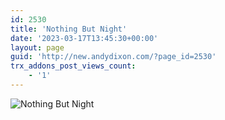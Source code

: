 ```yaml
---
id: 2530
title: 'Nothing But Night'
date: '2023-03-17T13:45:30+00:00'
layout: page
guid: 'http://new.andydixon.com/?page_id=2530'
trx_addons_post_views_count:
    - '1'
---
```


![Nothing But Night](https://i0.wp.com/assets.g8x2.ldn.idrivee2-23.com/posters/Nothing%20But%20Night%2001.jpg?w=1200&ssl=1 "Nothing But Night")